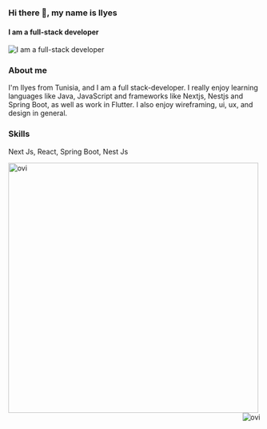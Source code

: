 ### Hi there 👋, my name is Ilyes
#### I am a full-stack developer
![I am a full-stack developer](https://media.licdn.com/dms/image/D4D16AQGG16AxPMagug/profile-displaybackgroundimage-shrink_350_1400/0/1719330300059?e=1724889600&v=beta&t=__9ZmKg7fy1_X2juCRRI27Tqkibvlipdb0dxxoain38)
### About me
I'm Ilyes from Tunisia, and I am a full stack-developer. I really enjoy learning languages like Java, JavaScript and frameworks like Nextjs, Nestjs and Spring Boot, as well as work in Flutter. I also enjoy wireframing, ui, ux, and design in general.

### Skills 
Next Js, React, Spring Boot, Nest Js

<p align="center">
<p><img align="left" src="https://github-readme-stats.vercel.app/api/top-langs?username=ilyesarous&show_icons=true&locale=en&layout=compact&theme=dark" width="500px" alt="ovi" /></p>
<p>&nbsp;<img align="right" src="https://github-readme-stats.vercel.app/api?username=ilyesarous&show_icons=true&locale=en&theme=dark" alt="ovi" /></p>
<br><br><br><br><br>

